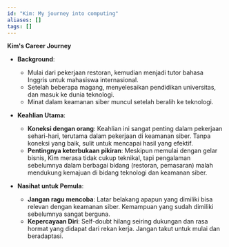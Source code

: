 ```yaml
---
id: "Kim: My journey into computing"
aliases: []
tags: []
---
```


**Kim's Career Journey**

- **Background**:

  - Mulai dari pekerjaan restoran, kemudian menjadi tutor bahasa Inggris untuk mahasiswa internasional.
  - Setelah beberapa magang, menyelesaikan pendidikan universitas, dan masuk ke dunia teknologi.
  - Minat dalam keamanan siber muncul setelah beralih ke teknologi.

- **Keahlian Utama**:

  - **Koneksi dengan orang**: Keahlian ini sangat penting dalam pekerjaan sehari-hari, terutama dalam pekerjaan di keamanan siber. Tanpa koneksi yang baik, sulit untuk mencapai hasil yang efektif.
  - **Pentingnya keterbukaan pikiran**: Meskipun memulai dengan gelar bisnis, Kim merasa tidak cukup teknikal, tapi pengalaman sebelumnya dalam berbagai bidang (restoran, pemasaran) malah mendukung kemajuan di bidang teknologi dan keamanan siber.

- **Nasihat untuk Pemula**:
  - **Jangan ragu mencoba**: Latar belakang apapun yang dimiliki bisa relevan dengan keamanan siber. Kemampuan yang sudah dimiliki sebelumnya sangat berguna.
  - **Kepercayaan Diri**: Self-doubt hilang seiring dukungan dan rasa hormat yang didapat dari rekan kerja. Jangan takut untuk mulai dan beradaptasi.
